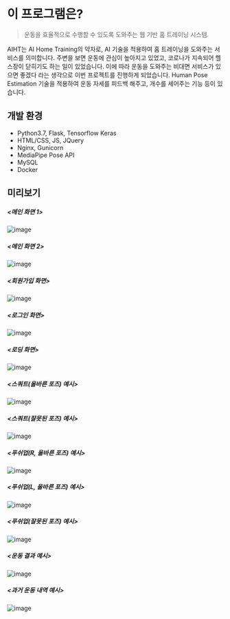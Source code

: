 # 이 프로그램은?
> 운동을 효율적으로 수행할 수 있도록 도와주는 웹 기반 홈 트레이닝 시스템.

AIHT는 AI Home Training의 약자로, AI 기술을 적용하여 홈 트레이닝을 도와주는 서비스를 의미합니다. 주변을 보면 운동에 관심이 높아지고 있었고, 코로나가 지속되어 헬스장이 닫히기도 하는 일이 있었습니다. 이에 따라 운동을 도와주는 비대면 서비스가 있으면 좋겠다 라는 생각으로 이번 프로젝트를 진행하게 되었습니다. Human Pose Estimation 기술을 적용하여 운동 자세를 피드백 해주고, 개수를 세어주는 기능 등이 있습니다.

## 개발 환경
- Python3.7, Flask, Tensorflow Keras
- HTML/CSS, JS, JQuery
- Nginx, Gunicorn
- MediaPipe Pose API
- MySQL
- Docker

## 미리보기
##### <메인 화면 1>
![image](https://user-images.githubusercontent.com/59381113/168851013-dfc1b799-71cc-4a2b-b907-fd239a41a7f4.png)<br>

##### <메인 화면 2>
![image](https://user-images.githubusercontent.com/59381113/168852718-0304e13e-ec4c-48d4-8134-975d00cf3d07.png)<br>

##### <회원가입 화면>
![image](https://user-images.githubusercontent.com/59381113/168852878-6de7c87a-05be-44ee-9e37-d8ae94bd167e.png)<br>

##### <로그인 화면>
![image](https://user-images.githubusercontent.com/59381113/168852787-15149abe-527d-4a4a-b776-69cf393a1329.png)<br>

##### <로딩 화면>
![image](https://user-images.githubusercontent.com/59381113/168852920-7d8bd18b-c39e-45c3-bda5-18fb708061f2.png)<br>

##### <스쿼트(올바른 포즈) 예시>
![image](https://user-images.githubusercontent.com/59381113/168853040-ed9fba3f-0dff-4c10-9c0c-961850f22ac1.png)<br>

##### <스쿼트(잘못된 포즈) 예시>
![image](https://user-images.githubusercontent.com/59381113/168853116-7204d55e-17b3-4675-ade3-a98c5c5338bb.png)<br>

##### <푸쉬업(R, 올바른 포즈) 예시>
![image](https://user-images.githubusercontent.com/59381113/168853174-a77bd4db-0e31-422b-82e5-01f6a9c3a898.png)<br>

##### <푸쉬업(L, 올바른 포즈) 예시>
![image](https://user-images.githubusercontent.com/59381113/168853239-7d275c84-0779-4313-89c0-49e1c4523630.png)<br>

##### <푸쉬업(잘못된 포즈) 예시>
![image](https://user-images.githubusercontent.com/59381113/168853317-806f7ccf-0022-470c-8d40-455756cf9ae1.png)<br>

##### <운동 결과 예시>
![image](https://user-images.githubusercontent.com/59381113/168853368-59453eb4-3daf-4661-b3d3-0335f1032c20.png)<br>

##### <과거 운동 내역 예시>
![image](https://user-images.githubusercontent.com/59381113/168853437-6484a4d7-ee6a-4d1d-96b5-64f9805b6db2.png)<br>
